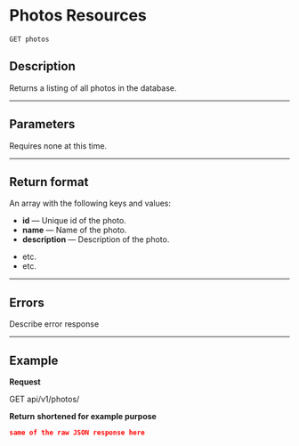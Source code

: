 # Photos Resources

    GET photos

## Description
Returns a listing of all photos in the database.

***

## Parameters

Requires none at this time.

***

## Return format
An array with the following keys and values:

- **id** — Unique id of the photo.
- **name** — Name of the photo.
- **description** — Description of the photo.
* etc.
* etc.

***

## Errors
Describe error response

***

## Example
**Request**

   GET api/v1/photos/

**Return** __shortened for example purpose__
``` json
same of the raw JSON response here
```
